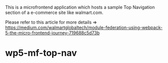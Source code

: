 This is a microfrontend application which hosts a sample Top Navigation section of a e-commerce site like walmart.com.

Please refer to this article for more details => https://medium.com/walmartglobaltech/module-federation-using-webpack-5-the-micro-frontend-journey-719688c5d73b

# wp5-mf-top-nav
